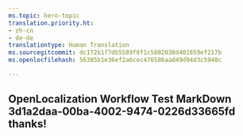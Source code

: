 ```yaml
---
ms.topic: hero-topic
translation.priority.ht:
- zh-cn
- de-de
translationtype: Human Translation
ms.sourcegitcommit: dc172b1f7db5589f8f1c5882038d401859ef217b
ms.openlocfilehash: 56385b1e36ef2a6cec476586aad49d94d3c5948c

---
```

## OpenLocalization Workflow Test MarkDown 3d1a2daa-00ba-4002-9474-0226d33665fd thanks!



<!--HONumber=Jul16_HO5-->


